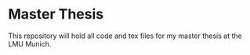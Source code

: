 # Master Thesis 

This repository will hold all code and tex files for my master thesis at the LMU Munich.

